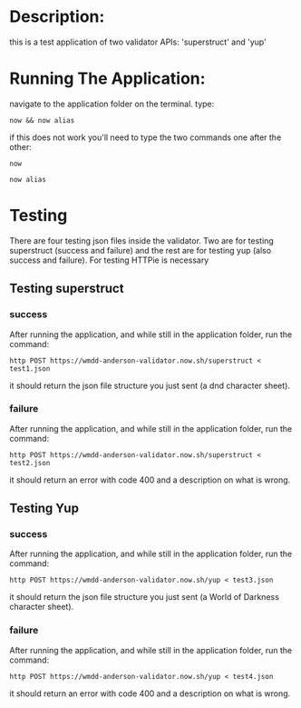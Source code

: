 # Description:
this is a test application of two validator APIs: 'superstruct' and 'yup'

# Running The Application:
navigate to the application folder on the terminal.
type:
```shell
now && now alias
```
if this does not work you'll need to type the two commands one after the other:
```shell
now
```
```shell
now alias
```

# Testing
There are four testing json files inside the validator. Two are for testing superstruct (success and failure) and the rest are for testing yup (also success and failure). For testing HTTPie is necessary

## Testing superstruct

### success

After running the application, and while still in the application folder, run the command:

```shell
http POST https://wmdd-anderson-validator.now.sh/superstruct < test1.json
```

it should return the json file structure you just sent (a dnd character sheet).

### failure

After running the application, and while still in the application folder, run the command:

```shell
http POST https://wmdd-anderson-validator.now.sh/superstruct < test2.json
```

it should return an error with code 400 and a description on what is wrong.

## Testing Yup

### success

After running the application, and while still in the application folder, run the command:

```shell
http POST https://wmdd-anderson-validator.now.sh/yup < test3.json
```

it should return the json file structure you just sent (a World of Darkness character sheet).

### failure

After running the application, and while still in the application folder, run the command:

```shell
http POST https://wmdd-anderson-validator.now.sh/yup < test4.json
```

it should return an error with code 400 and a description on what is wrong.
